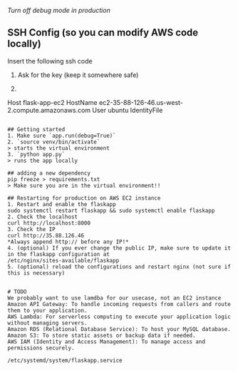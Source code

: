 *Turn off debug mode in production*

## SSH Config (so you can modify AWS code locally)
Insert the following ssh code
1. Ask for the key (keep it somewhere safe)
2. ```
Host flask-app-ec2
    HostName ec2-35-88-126-46.us-west-2.compute.amazonaws.com
    User ubuntu
    IdentityFile <your-key-name-here>
```

## Getting started
1. Make sure `app.run(debug=True)`
2. `source venv/bin/activate`
> starts the virtual environment
3. `python app.py`
> runs the app locally

## adding a new dependency
pip freeze > requirements.txt
> Make sure you are in the virtual environment!!

## Restarting for production on AWS EC2 instance
1. Restart and enable the flaskapp
sudo systemctl restart flaskapp && sudo systemctl enable flaskapp
2. Check the localhost
curl http://localhost:8000
3. Check the IP
curl http://35.88.126.46
*Always append http:// before any IP!*
4. (optional) If you ever change the public IP, make sure to update it in the flaskapp configuration at
/etc/nginx/sites-available/flaskapp
5. (optional) reload the configurations and restart nginx (not sure if this is necessary)


# TODO
We probably want to use lamdba for our usecase, not an EC2 instance
Amazon API Gateway: To handle incoming requests from callers and route them to your application.
AWS Lambda: For serverless computing to execute your application logic without managing servers.
Amazon RDS (Relational Database Service): To host your MySQL database.
Amazon S3: To store static assets or backup data if needed.
AWS IAM (Identity and Access Management): To manage access and permissions securely.

/etc/systemd/system/flaskapp.service
